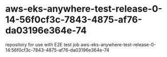 # aws-eks-anywhere-test-release-0-14-56f0cf3c-7843-4875-af76-da03196e364e-74
repository for use with E2E test job aws-eks-anywhere-test-release-0-14:56f0cf3c-7843-4875-af76-da03196e364e-74
